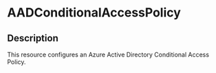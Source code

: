 # AADConditionalAccessPolicy

## Description

This resource configures an Azure Active Directory Conditional Access Policy.
